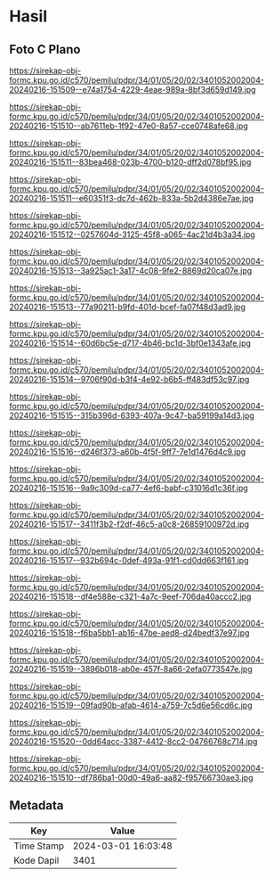 # Hasil

## Foto C Plano

https://sirekap-obj-formc.kpu.go.id/c570/pemilu/pdpr/34/01/05/20/02/3401052002004-20240216-151509--e74a1754-4229-4eae-989a-8bf3d659d149.jpg

https://sirekap-obj-formc.kpu.go.id/c570/pemilu/pdpr/34/01/05/20/02/3401052002004-20240216-151510--ab7611eb-1f92-47e0-8a57-cce0748afe68.jpg

https://sirekap-obj-formc.kpu.go.id/c570/pemilu/pdpr/34/01/05/20/02/3401052002004-20240216-151511--83bea468-023b-4700-b120-dff2d078bf95.jpg

https://sirekap-obj-formc.kpu.go.id/c570/pemilu/pdpr/34/01/05/20/02/3401052002004-20240216-151511--e60351f3-dc7d-462b-833a-5b2d4386e7ae.jpg

https://sirekap-obj-formc.kpu.go.id/c570/pemilu/pdpr/34/01/05/20/02/3401052002004-20240216-151512--0257604d-3125-45f8-a065-4ac21d4b3a34.jpg

https://sirekap-obj-formc.kpu.go.id/c570/pemilu/pdpr/34/01/05/20/02/3401052002004-20240216-151513--3a925ac1-3a17-4c08-9fe2-8869d20ca07e.jpg

https://sirekap-obj-formc.kpu.go.id/c570/pemilu/pdpr/34/01/05/20/02/3401052002004-20240216-151513--77a90211-b9fd-401d-bcef-fa07f48d3ad9.jpg

https://sirekap-obj-formc.kpu.go.id/c570/pemilu/pdpr/34/01/05/20/02/3401052002004-20240216-151514--60d6bc5e-d717-4b46-bc1d-3bf0e1343afe.jpg

https://sirekap-obj-formc.kpu.go.id/c570/pemilu/pdpr/34/01/05/20/02/3401052002004-20240216-151514--9706f90d-b3f4-4e92-b6b5-ff483df53c97.jpg

https://sirekap-obj-formc.kpu.go.id/c570/pemilu/pdpr/34/01/05/20/02/3401052002004-20240216-151515--315b396d-6393-407a-9c47-ba59199a14d3.jpg

https://sirekap-obj-formc.kpu.go.id/c570/pemilu/pdpr/34/01/05/20/02/3401052002004-20240216-151516--d246f373-a60b-4f5f-9ff7-7e1d1476d4c9.jpg

https://sirekap-obj-formc.kpu.go.id/c570/pemilu/pdpr/34/01/05/20/02/3401052002004-20240216-151516--9a9c309d-ca77-4ef6-babf-c31016d1c36f.jpg

https://sirekap-obj-formc.kpu.go.id/c570/pemilu/pdpr/34/01/05/20/02/3401052002004-20240216-151517--3411f3b2-f2df-46c5-a0c8-26859100972d.jpg

https://sirekap-obj-formc.kpu.go.id/c570/pemilu/pdpr/34/01/05/20/02/3401052002004-20240216-151517--932b694c-0def-493a-91f1-cd0dd663f161.jpg

https://sirekap-obj-formc.kpu.go.id/c570/pemilu/pdpr/34/01/05/20/02/3401052002004-20240216-151518--df4e588e-c321-4a7c-9eef-706da40accc2.jpg

https://sirekap-obj-formc.kpu.go.id/c570/pemilu/pdpr/34/01/05/20/02/3401052002004-20240216-151518--f6ba5bb1-ab16-47be-aed8-d24bedf37e97.jpg

https://sirekap-obj-formc.kpu.go.id/c570/pemilu/pdpr/34/01/05/20/02/3401052002004-20240216-151519--3896b018-ab0e-457f-8a66-2efa0773547e.jpg

https://sirekap-obj-formc.kpu.go.id/c570/pemilu/pdpr/34/01/05/20/02/3401052002004-20240216-151519--09fad90b-afab-4614-a759-7c5d6e56cd6c.jpg

https://sirekap-obj-formc.kpu.go.id/c570/pemilu/pdpr/34/01/05/20/02/3401052002004-20240216-151520--0dd64acc-3387-4412-8cc2-04766768c714.jpg

https://sirekap-obj-formc.kpu.go.id/c570/pemilu/pdpr/34/01/05/20/02/3401052002004-20240216-151510--df786ba1-00d0-49a6-aa82-f95766730ae3.jpg


## Metadata

| Key        | Value               |
| ---------- | ------------------- |
| Time Stamp | 2024-03-01 16:03:48 |
| Kode Dapil | 3401                |



